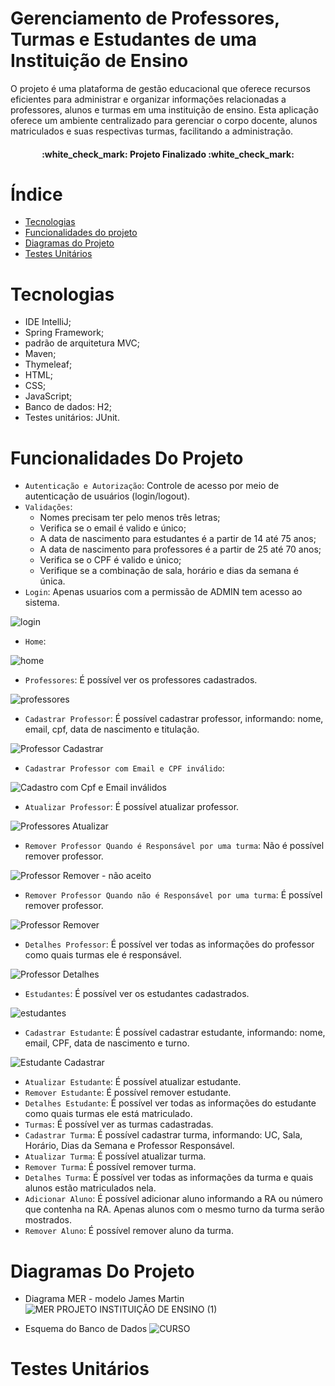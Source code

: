 # Gerenciamento de Professores, Turmas e Estudantes de uma Instituição de Ensino
O projeto é uma plataforma de gestão educacional que oferece recursos eficientes para administrar e organizar informações relacionadas a professores, alunos e turmas em uma instituição de ensino. Esta aplicação oferece um ambiente centralizado para gerenciar o corpo docente, alunos matriculados e suas respectivas turmas, facilitando a administração.
<h4 align="center"> 
    :white_check_mark:  Projeto Finalizado  :white_check_mark:
</h4>

# Índice 
* [Tecnologias](#Tecnologias)
* [Funcionalidades do projeto](#Funcionalidades-do-Projeto)
* [Diagramas do Projeto](#Diagramas-Do-Projeto)
* [Testes Unitários](#Testes-Unitários)
  
# Tecnologias
- IDE IntelliJ;
- Spring Framework;
- padrão de arquitetura MVC;
- Maven;
- Thymeleaf;
- HTML;
- CSS;
- JavaScript;
- Banco de dados: H2;
- Testes unitários: JUnit.

# Funcionalidades Do Projeto
- `Autenticação e Autorização`: Controle de acesso por meio de autenticação de usuários (login/logout).
- `Validações`:
  - Nomes precisam ter pelo menos três letras;
  - Verifica se o email é valido e único;
  - A data de nascimento para estudantes é a partir de 14 até 75 anos;
  - A data de nascimento para professores é a partir de 25 até 70 anos;
  - Verifica se o CPF é valido e único;
  - Verifique se a combinação de sala, horário e dias da semana é única.
- `Login`: Apenas usuarios com a permissão de ADMIN tem acesso ao sistema.

![login](https://github.com/Jenifer-Rafaela/Instituicao-De-Ensino/assets/100365167/6dea9859-1af8-4449-bb46-0fb6e3a09ccc)
  
- `Home`:

![home](https://github.com/Jenifer-Rafaela/Instituicao-De-Ensino/assets/100365167/9b928fbe-18a6-413b-944f-264e6a04fa80)
  
- `Professores`: É possível ver os professores cadastrados.

![professores](https://github.com/Jenifer-Rafaela/Instituicao-De-Ensino/assets/100365167/3a295e42-4007-4012-81b9-b588ad39c940)
  
- `Cadastrar Professor`: É possível cadastrar professor, informando: nome, email, cpf, data de nascimento e titulação.

![Professor Cadastrar](https://github.com/Jenifer-Rafaela/Instituicao-De-Ensino/assets/100365167/e56bb431-de74-4543-b4fe-f4ceeab72ca9)

- `Cadastrar Professor com Email e CPF inválido`:

![Cadastro com Cpf e Email inválidos](https://github.com/Jenifer-Rafaela/Instituicao-De-Ensino/assets/100365167/88b99eef-2ac4-4ee3-b44c-04989eadf45d)
  
- `Atualizar Professor`: É possível atualizar professor.

![Professores Atualizar](https://github.com/Jenifer-Rafaela/Instituicao-De-Ensino/assets/100365167/9523281a-2977-4b9d-8e8a-4a9c0ab6697f)
  
- `Remover Professor Quando é Responsável por uma turma`: Não é possível remover professor.

![Professor Remover - não aceito](https://github.com/Jenifer-Rafaela/Instituicao-De-Ensino/assets/100365167/c0e9f0d5-3369-4294-bf3c-b86d47aadbd2)
  
- `Remover Professor Quando não é Responsável por uma turma`: É possível remover professor.

![Professor Remover](https://github.com/Jenifer-Rafaela/Instituicao-De-Ensino/assets/100365167/229ee4e0-c1e1-4d49-9644-da94814778b2)
  
- `Detalhes Professor`: É possível ver todas as informações do professor como quais turmas ele é responsável.

![Professor Detalhes](https://github.com/Jenifer-Rafaela/Instituicao-De-Ensino/assets/100365167/70fb73a2-d997-47b7-a2d7-ed130e9cde7d)
  
- `Estudantes`: É possível ver os estudantes cadastrados.

![estudantes](https://github.com/Jenifer-Rafaela/Instituicao-De-Ensino/assets/100365167/6fd30ecb-3ef0-428c-959a-495fd78ee40e)
  
- `Cadastrar Estudante`: É possível cadastrar estudante, informando: nome, email, CPF, data de nascimento e turno.

![Estudante Cadastrar](https://github.com/Jenifer-Rafaela/Instituicao-De-Ensino/assets/100365167/06ed208f-b85a-44ce-bd2b-d9794069d48d)

- `Atualizar Estudante`: É possível atualizar estudante.
- `Remover Estudante`: É possível remover estudante.
- `Detalhes Estudante`: É possível ver todas as informações do estudante como quais turmas ele está matriculado.
- `Turmas`: É possível ver as turmas cadastradas.
- `Cadastrar Turma`: É possível cadastrar turma, informando: UC, Sala, Horário, Dias da Semana e Professor Responsável.
- `Atualizar Turma`: É possível atualizar turma.
- `Remover Turma`: É possível remover turma.
- `Detalhes Turma`: É possível ver todas as informações da turma e quais alunos estão matriculados nela.
- `Adicionar Aluno`: É possível adicionar aluno informando a RA ou número que contenha na RA. Apenas alunos com o mesmo turno da turma serão mostrados.
- `Remover Aluno`: É possível remover aluno da turma.

# Diagramas Do Projeto
- Diagrama MER - modelo James Martin
![MER PROJETO INSTITUIÇÃO DE ENSINO (1)](https://github.com/Jenifer-Rafaela/Instituicao-De-Ensino/assets/100365167/42cec73e-2321-4030-b1ba-4b3d805881c9)

- Esquema do Banco de Dados
![CURSO](https://github.com/Jenifer-Rafaela/Instituicao-De-Ensino/assets/100365167/db08b747-acd2-4a56-982c-80bc18b95938)

# Testes Unitários

